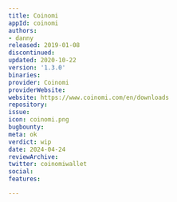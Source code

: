 ```yaml
---
title: Coinomi
appId: coinomi
authors:
- danny
released: 2019-01-08
discontinued: 
updated: 2020-10-22
version: '1.3.0'
binaries: 
provider: Coinomi
providerWebsite: 
website: https://www.coinomi.com/en/downloads
repository: 
issue: 
icon: coinomi.png
bugbounty: 
meta: ok
verdict: wip
date: 2024-04-24
reviewArchive: 
twitter: coinomiwallet
social: 
features: 

---
```


